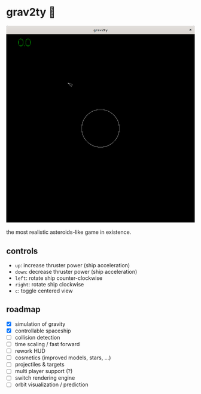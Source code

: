 # grav2ty :rocket:

![screenshot of grav2ty showing a spaceship and a planet](./grav2ty-first-commit.png)

the most realistic asteroids-like game in existence.

## controls

* `up`: increase thruster power (ship acceleration)
* `down`: decrease thruster power (ship acceleration)
* `left`: rotate ship counter-clockwise
* `right`: rotate ship clockwise
* `c`: toggle centered view

## roadmap

- [x] simulation of gravity
- [x] controllable spaceship
- [ ] collision detection
- [ ] time scaling / fast forward
- [ ] rework HUD
- [ ] cosmetics (improved models, stars, …)
- [ ] projectiles & targets
- [ ] multi player support (?)
- [ ] switch rendering engine
- [ ] orbit visualization / prediction
